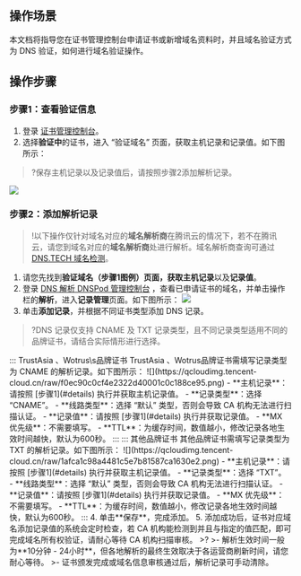 
## 操作场景
本文档将指导您在证书管理控制台申请证书或新增域名资料时，并且域名验证方式为 DNS 验证，如何进行域名验证操作。

## 操作步骤

### 步骤1：查看验证信息[](id:details)
1. 登录 [证书管理控制台](https://console.cloud.tencent.com/certoverview)。
2. 选择**验证中**的证书，进入 “验证域名” 页面，获取主机记录和记录值。如下图所示：
>?保存主机记录以及记录值后，请按照步骤2添加解析记录。
>
![](https://qcloudimg.tencent-cloud.cn/raw/1010a2309189d79dfeefdc3399b4e81c.png)

### 步骤2：添加解析记录
>!以下操作仅针对域名对应的**域名解析商**在腾讯云的情况下，若不在腾讯云，请您到域名对应的**域名解析商**处进行解析。域名解析商查询可通过 [DNS.TECH 域名检测](https://dns.tech/)。
>
1. 请您先找到**验证域名（步骤1图例）**页面，获取**主机记录**以及**记录值**。
2. 登录 [DNS 解析 DNSPod 管理控制台](https://www.dnspod.com/) ，查看已申请证书的域名，并单击操作栏的**解析**，进入**记录管理**页面。如下图所示：
![](https://qcloudimg.tencent-cloud.cn/raw/e713a12f2ccae8d85a411d772802a6f3.png)
3. 单击**添加记录**，并根据不同证书类型添加 DNS 记录。
>?DNS 记录仅支持 CNAME 及 TXT 记录类型，且不同记录类型适用不同的品牌证书，请结合实际情形进行选择。
>
<dx-tabs>
::: TrustAsia 、Wotrus\s品牌证书
TrustAsia 、Wotrus品牌证书需填写记录类型为 CNAME 的解析记录。如下图所示：
![](https://qcloudimg.tencent-cloud.cn/raw/f0ec90c0cf4e2322d40001c0c188ce95.png)
 - **主机记录**：请按照 [步骤1](#details) 执行并获取主机记录值。
 - **记录类型**：选择 “CNAME”。
 - **线路类型**：选择 “默认” 类型，否则会导致 CA 机构无法进行扫描认证。
 - **记录值**：请按照 [步骤1](#details) 执行并获取记录值。
 - **MX 优先级**：不需要填写。
 - **TTL**：为缓存时间，数值越小，修改记录各地生效时间越快，默认为600秒。
:::
::: 其他品牌证书
其他品牌证书需填写记录类型为 TXT 的解析记录。如下图所示：
![](https://qcloudimg.tencent-cloud.cn/raw/1afca1c98a4481c5e7b81587ca1630e2.png)
 - **主机记录**：请按照 [步骤1](#details) 执行并获取主机记录值。
 - **记录类型**：选择 “TXT”。
 - **线路类型**：选择 “默认” 类型，否则会导致 CA 机构无法进行扫描认证。
 - **记录值**：请按照 [步骤1](#details) 执行并获取记录值。
 - **MX 优先级**：不需要填写。
 - **TTL**：为缓存时间，数值越小，修改记录各地生效时间越快，默认为600秒。
:::
</dx-tabs>
4. 单击**保存**，完成添加。
5. 添加成功后，证书对应域名添加记录值的系统会定时检查，若 CA 机构能检测到并且与指定的值匹配，即可完成域名所有权验证，请耐心等待 CA 机构扫描审核。
>?
>- 解析生效时间一般为**10分钟 - 24小时**，但各地解析的最终生效取决于各运营商刷新时间，请您耐心等待。
>- 证书颁发完成或域名信息审核通过后，解析记录可手动清除。





